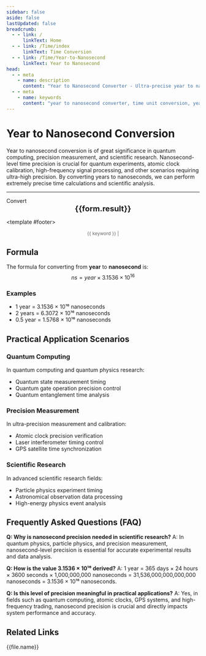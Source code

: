 ```yaml
---
sidebar: false
aside: false
lastUpdated: false
breadcrumb:
  - - link: /
      linkText: Home
  - - link: /Time/index
      linkText: Time Conversion
  - - link: /Time/Year-to-Nanosecond
      linkText: Year to Nanosecond
head:
  - - meta
    - name: description
      content: "Year to Nanosecond Converter - Ultra-precise year to nanosecond time unit conversion tool. Supports quantum computing, precision measurement, scientific research and other application scenarios. Uses the formula year × 3.1536 × 10¹⁶ for conversion, providing detailed calculation steps and practical application cases."
  - - meta
    - name: keywords
      content: "year to nanosecond converter, time unit conversion, year to nanosecond, year to nanosecond, quantum computing, precision measurement, scientific research, ultra-precision timing, year nanosecond conversion, time calculator"
---
```

# Year to Nanosecond Conversion

Year to nanosecond conversion is of great significance in quantum computing, precision measurement, and scientific research. Nanosecond-level time precision is crucial for quantum experiments, atomic clock calibration, high-frequency signal processing, and other scenarios requiring ultra-high precision. By converting years to nanoseconds, we can perform extremely precise time calculations and scientific analysis.

---
<script setup>
import { onMounted, reactive, inject, ref } from 'vue'
import { NButton,NForm ,NFormItem,NInput,NInputNumber,NSelect,NCard,useMessage,NGrid ,NGi  } from 'naive-ui'
import { defineClientComponent } from 'vitepress'
import { Time } from '../files';

const convert = inject('convert')

const form = reactive({
  number: null,
  result: '',
  title: 'Year to Nanosecond Converter',
  seoKey: ['year to nanosecond', 'quantum computing', 'precision measurement', 'scientific research', 'ultra-precision timing', 'year nanosecond conversion', 'time calculator', 'year to nanosecond']
})

const convertHandler = () => {
  if (form.number !== null && !isNaN(form.number)) {
    const convertedValue = parseFloat(form.number) * 31536000000000000
    form.result = `${form.number} year = ${convertedValue.toFixed(0)} nanoseconds`
  } else {
    form.result = 'Please enter a valid number.'
  }
}
</script>

<n-card :title="form.title" embedded hoverable>
  <n-form size="large" :model="form">
    <n-form-item label="Year">
      <n-input-number v-model:value="form.number" placeholder="Enter years" style="width: 100%" />
    </n-form-item>
    <n-form-item>
      <n-button type="info" @click="convertHandler" block>Convert</n-button>
    </n-form-item>
  </n-form>

  <n-card embedded :bordered="false" hoverable>
    <div style="text-align:center;font-size:20px;">
      <strong>{{form.result}}</strong>
    </div>
  </n-card>

  <template #footer>
    <div style="font-size: 12px; color: #666; text-align: center;">
      <span v-for="(keyword, index) in form.seoKey" :key="index">
        {{ keyword }}<span v-if="index < form.seoKey.length - 1"> | </span>
      </span>
    </div>
  </template>
</n-card>

## Formula

The formula for converting from **year** to **nanosecond** is:
$$ ns = year \times 3.1536 \times 10^{16} $$

### Examples
- 1 year = 3.1536 × 10¹⁶ nanoseconds
- 2 years = 6.3072 × 10¹⁶ nanoseconds
- 0.5 year = 1.5768 × 10¹⁶ nanoseconds

## Practical Application Scenarios

### Quantum Computing
In quantum computing and quantum physics research:
- Quantum state measurement timing
- Quantum gate operation precision control
- Quantum entanglement time analysis

### Precision Measurement
In ultra-precision measurement and calibration:
- Atomic clock precision verification
- Laser interferometer timing control
- GPS satellite time synchronization

### Scientific Research
In advanced scientific research fields:
- Particle physics experiment timing
- Astronomical observation data processing
- High-energy physics event analysis

## Frequently Asked Questions (FAQ)

**Q: Why is nanosecond precision needed in scientific research?**
A: In quantum physics, particle physics, and precision measurement, nanosecond-level precision is essential for accurate experimental results and data analysis.

**Q: How is the value 3.1536 × 10¹⁶ derived?**
A: 1 year = 365 days × 24 hours × 3600 seconds × 1,000,000,000 nanoseconds = 31,536,000,000,000,000 nanoseconds = 3.1536 × 10¹⁶ nanoseconds.

**Q: Is this level of precision meaningful in practical applications?**
A: Yes, in fields such as quantum computing, atomic clocks, GPS systems, and high-frequency trading, nanosecond precision is crucial and directly impacts system performance and accuracy.

## Related Links
<n-grid x-gap="12" :cols="2">
  <n-gi v-for="(file, index) in Time" :key="index">
    <n-button
      text
      tag="a"
      :href="file.path"
      type="info"
    >
      {{file.name}}
    </n-button>
  </n-gi>
</n-grid>